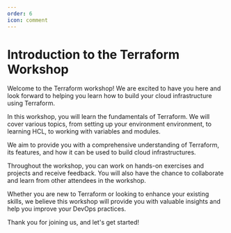 ```yaml
---
order: 6
icon: comment
---
```

# Introduction to the Terraform Workshop

Welcome to the Terraform workshop! We are excited to have you here and look forward to helping you learn how to build your cloud infrastructure using Terraform.

In this workshop, you will learn the fundamentals of Terraform. We will cover various topics, from setting up your environment environment, to learning HCL, to working with variables and modules.

We aim to provide you with a comprehensive understanding of Terraform, its features, and how it can be used to build cloud infrastructures.

Throughout the workshop, you can work on hands-on exercises and projects and receive feedback. You will also have the chance to collaborate and learn from other attendees in the workshop.

Whether you are new to Terraform or looking to enhance your existing skills, we believe this workshop will provide you with valuable insights and help you improve your DevOps practices.

Thank you for joining us, and let's get started!
